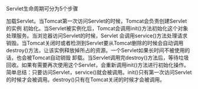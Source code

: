Servlet生命周期可分为5个步骤

加载Servlet。当Tomcat第一次访问Servlet的时候，Tomcat会负责创建Servlet的实例
初始化。当Servlet被实例化后，Tomcat会调用init()方法初始化这个对象
处理服务。当浏览器访问Servlet的时候，Servlet 会调用service()方法处理请求
销毁。当Tomcat关闭时或者检测到Servlet要从Tomcat删除的时候会自动调用destroy()方法，让该实例释放掉所占的资源。一个Servlet如果长时间不被使用的话，也会被Tomcat自动销毁
卸载。当Servlet调用完destroy()方法后，等待垃圾回收。如果有需要再次使用这个Servlet，会重新调用init()方法进行初始化操作。
简单总结：只要访问Servlet，service()就会被调用。init()只有第一次访问Servlet的时候才会被调用。destroy()只有在Tomcat关闭的时候才会被调用。